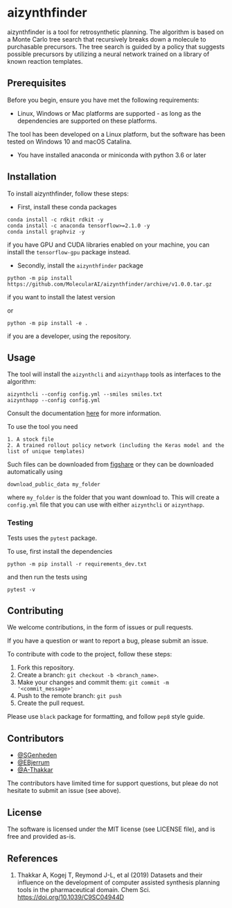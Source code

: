 # aizynthfinder

aizynthfinder is a tool for retrosynthetic planning. The algorithm is based on a Monte Carlo tree search that recursively breaks down a molecule to purchasable precursors. The tree search is guided by a policy that suggests possible precursors by utilizing a neural network trained on a library of known reaction templates.  

## Prerequisites

Before you begin, ensure you have met the following requirements:

* Linux, Windows or Mac platforms are supported - as long as the dependencies are supported on these platforms.

The tool has been developed on a Linux platform, but the software has been tested on Windows 10 and macOS Catalina.

* You have installed anaconda or miniconda with python 3.6 or later


## Installation

To install aizynthfinder, follow these steps:

* First, install these conda packages

```
conda install -c rdkit rdkit -y
conda install -c anaconda tensorflow>=2.1.0 -y
conda install graphviz -y
```

if you have GPU and CUDA libraries enabled on your machine, you can install the ``tensorflow-gpu`` package instead.

* Secondly, install the ``aizynthfinder`` package

```
python -m pip install https://github.com/MolecularAI/aizynthfinder/archive/v1.0.0.tar.gz
```

if you want to install the latest version

or

```
python -m pip install -e .
```

if you are a developer, using the repository.

## Usage

The tool will install the ``aizynthcli`` and ``aizynthapp`` tools
as interfaces to the algorithm:

```
aizynthcli --config config.yml --smiles smiles.txt
aizynthapp --config config.yml
```

Consult the documentation [here](https://molecularai.github.io/aizynthfinder/) for more information.

To use the tool you need

    1. A stock file
    2. A trained rollout policy network (including the Keras model and the list of unique templates)

Such files can be downloaded from [figshare](https://figshare.com/articles/AiZynthFinder_a_fast_robust_and_flexible_open-source_software_for_retrosynthetic_planning/12334577) or they can be downloaded automatically using

```
download_public_data my_folder
```

where ``my_folder`` is the folder that you want download to. 
This will create a ``config.yml`` file that you can use with either ``aizynthcli`` or ``aizynthapp``.

### Testing

Tests uses the ``pytest`` package. 

To use, first install the dependencies

```
python -m pip install -r requirements_dev.txt
```

and then run the tests using

```
pytest -v
```

## Contributing

We welcome contributions, in the form of issues or pull requests.

If you have a question or want to report a bug, please submit an issue.


To contribute with code to the project, follow these steps:

1. Fork this repository.
2. Create a branch: `git checkout -b <branch_name>`.
3. Make your changes and commit them: `git commit -m '<commit_message>'`
4. Push to the remote branch: `git push`
5. Create the pull request.

Please use ``black`` package for formatting, and follow ``pep8`` style guide.


## Contributors

* [@SGenheden](https://www.github.com/SGenheden)
* [@EBjerrum](https://www.github.com/EBjerrum)
* [@A-Thakkar](https://www.github.com/A-Thakkar)

The contributors have limited time for support questions, but pleae do not hesitate to submit an issue (see above).

## License

The software is licensed under the MIT license (see LICENSE file), and is free and provided as-is.

## References

1. Thakkar A, Kogej T, Reymond J-L, et al (2019) Datasets and their influence on the development of computer assisted synthesis planning tools in the pharmaceutical domain. Chem Sci. https://doi.org/10.1039/C9SC04944D
